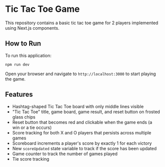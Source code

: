 # Tic Tac Toe Game

This repository contains a basic tic tac toe game for 2 players implemented using Next.js components.

## How to Run

To run this application:

```
npm run dev
```

Open your browser and navigate to `http://localhost:3000` to start playing the game.

## Features

- Hashtag-shaped Tic Tac Toe board with only middle lines visible
- "Tic Tac Toe" title, game board, game result, and reset button on frosted glass chips
- Reset button that becomes red and clickable when the game ends (a win or a tie occurs)
- Score tracking for both X and O players that persists across multiple games
- Scoreboard increments a player's score by exactly 1 for each victory
- New `scoreUpdated` state variable to track if the score has been updated
- Game counter to track the number of games played
- Tie score tracking
